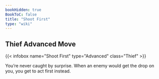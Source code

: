 ```yaml
---
bookHidden: true
BookToC: false
title: "Shoot First"
type: "wiki"
---
```

## Thief Advanced Move
{{< infobox name="Shoot First" type="Advanced" class="Thief" >}}

You’re never caught by surprise. When an enemy would get the drop on you, you get to act first instead.